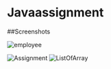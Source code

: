 # Javaassignment

##Screenshots



![employee](https://user-images.githubusercontent.com/89834476/202613105-a54b9d1d-9930-4eb7-b447-48d45d43a345.png)

![Assignment](https://user-images.githubusercontent.com/89834476/202613099-16320468-5896-4965-9b2d-f514f4a39ed1.png)
![ListOfArray](https://user-images.githubusercontent.com/89834476/202613102-2564aad6-4b83-49c9-a5d1-18b58c9290a9.png)
